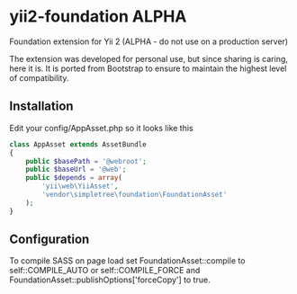 yii2-foundation ALPHA
=====================

Foundation extension for Yii 2 (ALPHA - do not use on a production server)

The extension was developed for personal use, but since sharing is caring, here it is.
It is ported from Bootstrap to ensure to maintain the highest level of compatibility.


Installation
------------

Edit your config/AppAsset.php so it looks like this
```php
class AppAsset extends AssetBundle
{
    public $basePath = '@webroot';
    public $baseUrl = '@web';
    public $depends = array(
        'yii\web\YiiAsset',
        'vendor\simpletree\foundation\FoundationAsset'
    );
}
```

Configuration
-------------

To compile SASS on page load set FoundationAsset::compile to self::COMPILE_AUTO or self::COMPILE_FORCE
and  FoundationAsset::publishOptions['forceCopy'] to true.
